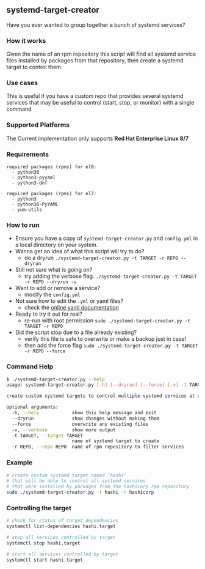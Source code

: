 ## systemd-target-creator
Have you ever wanted to group together a bunch of systemd services?

### How it works
Given the name of an rpm repository this script will find all systemd service files installed by packages from that repository, then create a systemd target to control them.

### Use cases
This is useful if you have a custom repo that provides several systemd services that may be useful to control (start, stop, or monitor) with a single command

### Supported Platforms
The Current implementation only supports **Red Hat Enterprise Linux 8/7**

### Requirements
```
required packages (rpms) for el8:
  - python36
  - python3-pyyaml
  - python3-dnf

required packages (rpms) for el7:
  - python3
  - python36-PyYAML
  - yum-utils
```

### How to run
- Ensure you have a copy of `systemd-target-creator.py` and `config.yml` in a local directory on your system.
- Wanna get an idea of what this script will try to do?
  - do a dryrun `./systemd-target-creator.py -t TARGET -r REPO --dryrun`
- Still not sure what is going on?
  - try adding the verbose flag. `./systemd-target-creator.py -t TARGET -r REPO --dryrun -v`
- Want to add or remove a service?
  - modify the `config.yml`
- Not sure how to edit the `.yml` or yaml files?
  - check the [online yaml documentation](https://yaml.org/spec/1.2.2/#22-structures)
- Ready to try it out for real?
  - re-run with root permission `sudo ./systemd-target-creator.py -t TARGET -r REPO`
- Did the script stop due to a file already existing?
  - verify this file is safe to overwrite or make a backup just in case!
  - then add the force flag `sudo ./systemd-target-creator.py -t TARGET -r REPO --force`

### Command Help
```bash
$ ./systemd-target-creator.py --help
usage: systemd-target-creator.py [-h] [--dryrun] [--force] [-v] -t TARGET -r REPO

create custom systemd targets to control multiple systemd services at once!

optional arguments:
  -h, --help            show this help message and exit
  --dryrun              show changes without making them
  --force               overwrite any existing files
  -v, --verbose         show more output
  -t TARGET, --target TARGET
                        name of systemd target to create
  -r REPO, --repo REPO  name of rpm repository to filter services

```

### Example
```bash
# create custom systemd target named 'hashi'
# that will be able to control all systemd services
# that were installed by packages from the hashicorp rpm repository
sudo ./systemd-target-creator.py -t hashi -r hashicorp
```

### Controlling the target
```bash
# check for status of target dependencies
systemctl list-dependencies hashi.target

# stop all services controlled by target
systemctl stop hashi.target

# start all services controlled by target
systemctl start hashi.target
```
